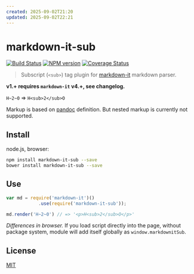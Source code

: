 ```yaml
---
created: 2025-09-02T21:20
updated: 2025-09-02T22:21
---
```

# markdown-it-sub

[![Build Status](https://img.shields.io/travis/markdown-it/markdown-it-sub/master.svg?style=flat)](https://travis-ci.org/markdown-it/markdown-it-sub)
[![NPM version](https://img.shields.io/npm/v/markdown-it-sub.svg?style=flat)](https://www.npmjs.org/package/markdown-it-sub)
[![Coverage Status](https://img.shields.io/coveralls/markdown-it/markdown-it-sub/master.svg?style=flat)](https://coveralls.io/r/markdown-it/markdown-it-sub?branch=master)

> Subscript (`<sub>`) tag plugin for [markdown-it](https://github.com/markdown-it/markdown-it) markdown parser.

__v1.+ requires `markdown-it` v4.+, see changelog.__

`H~2~0` => `H<sub>2</sub>O`

Markup is based on [pandoc](http://johnmacfarlane.net/pandoc/README.html#superscripts-and-subscripts) definition. But nested markup is currently not supported.


## Install

node.js, browser:

```bash
npm install markdown-it-sub --save
bower install markdown-it-sub --save
```

## Use

```js
var md = require('markdown-it')()
            .use(require('markdown-it-sub'));

md.render('H~2~0') // => '<p>H<sub>2</sub>O</p>'
```

_Differences in browser._ If you load script directly into the page, without
package system, module will add itself globally as `window.markdownitSub`.


## License

[MIT](https://github.com/markdown-it/markdown-it-sub/blob/master/LICENSE)
